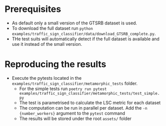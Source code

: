 # Prerequisites

* As default only a small version of the GTSRB dataset is used.
* To download the full dataset run `python examples/traffic_sign_classifier/data/download_GTSRB_complete.py`.
* THe test suits will automatically detect if the full dataset is available and use it instead of the small version.

# Reproducing the results

* Execute the pytests located in the `examples/traffic_sign_classifier/metamorphic_tests` folder.
    * For the simple tests run `poetry run pytest examples/traffic_sign_classifier/metamorphic_tests/test_simple.py`
    * The test is parametrised to calculate the LSC metric for each dataset
    * The computation can be run in parallel per dataset. Add the `-n {number_workers}` argument to the `pytest` command
    * The results will be stored under the root `assets/` folder
